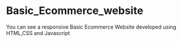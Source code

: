# Basic_Ecommerce_website
You can see a responsive Basic Ecommerce  Website developed using HTML,CSS and Javascript
